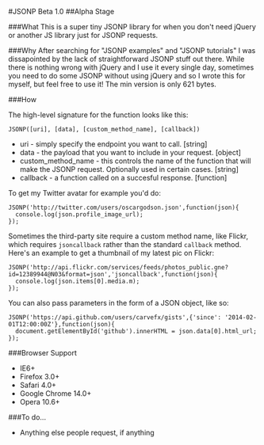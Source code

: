 #JSONP Beta 1.0
##Alpha Stage

###What 
This is a super tiny JSONP library for when you don't need jQuery or another JS library just for JSONP requests.

###Why
After searching for "JSONP examples" and "JSONP tutorials" I was dissapointed by the lack of straightforward JSONP stuff out there. While there is nothing wrong with jQuery and I use it every single day, sometimes you need to do some JSONP without using jQuery and so I wrote this for myself, but feel free to use it! The min version is only 621 bytes.

###How

The high-level signature for the function looks like this:

    JSONP([uri], [data], [custom_method_name], [callback])

* uri - simply specify the endpoint you want to call. [string]
* data - the payload that you want to include in your request. [object]
* custom_method_name - this controls the name of the function that will make the JSONP request. Optionally used in certain cases. [string]
* callback - a function called on a succesful response. [function]


To get my Twitter avatar for example you'd do:

    JSONP('http://twitter.com/users/oscargodson.json',function(json){
      console.log(json.profile_image_url);
    });

Sometimes the third-party site require a custom method name, like Flickr, which requires `jsoncallback` rather than the standard `callback` method. Here's an example to get a thumbnail of my latest pic on Flickr:

    JSONP('http://api.flickr.com/services/feeds/photos_public.gne?id=12389944@N03&format=json','jsoncallback',function(json){
      console.log(json.items[0].media.m);
    });

You can also pass parameters in the form of a JSON object, like so:

    JSONP('https://api.github.com/users/carvefx/gists',{'since': '2014-02-01T12:00:00Z'},function(json){
      document.getElementById('github').innerHTML = json.data[0].html_url;
    });

###Browser Support
* IE6+
* Firefox 3.0+
* Safari 4.0+
* Google Chrome 14.0+
* Opera 10.6+

###To do...

* Anything else people request, if anything